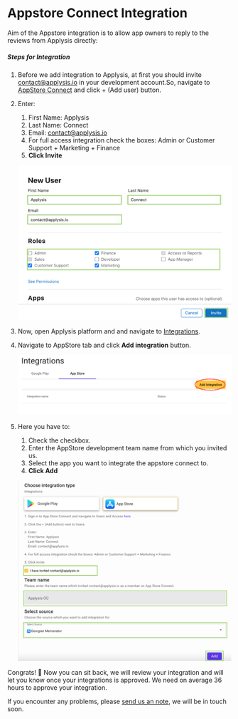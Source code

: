 # Appstore Connect Integration

Aim of the Appstore integration is to allow app owners to reply to the reviews from Applysis directly:

##### Steps for Integration

1.  Before we add integration to Applysis, at first you should invite contact@applysis.io in your development account.So, navigate to [AppStore Connect](https://appstoreconnect.apple.com/access/users) and click + (Add user) button.

2.  Enter:

    1.  First Name: Applysis
    2.  Last Name: Connect
    3.  Email: contact@applysis.io
    4.  For full access integration check the boxes: Admin or Customer Support + Marketing + Finance
    5.  **Click Invite**

    ![](assets/appstore-integration/appstore-add-user.png)

3.  Now, open Applysis platform and and navigate to [Integrations](https://app.applysis.io/integrations).

4.  Navigate to AppStore tab and click **Add integration** button.

    ![](assets/appstore-integration/appstore-add-integration.png)

5.  Here you have to:

    1.  Check the checkbox.
    2.  Enter the AppStore development team name from which you invited us.
    3.  Select the app you want to integrate the appstore connect to.
    4.  **Click Add**

    ![](assets/appstore-integration/appstore-connect-integration.png)

Congrats! 🎉 Now you can sit back, we will review your integration and will let you know once your integrations is approved. We need on average 36 hours to approve your integration.

If you encounter any problems, please [send us an note](mailto:contact@applysis.io), we will be in touch soon.
